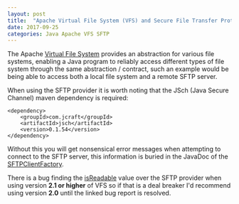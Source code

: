 ```yaml
---
layout: post
title:  "Apache Virtual File System (VFS) and Secure File Transfer Protocol (SFTP)"
date: 2017-09-25
categories: Java Apache VFS SFTP
---
```


The Apache [Virtual File System][VFS] provides an abstraction for various file systems, enabling a Java program to reliably access different types of file system through the same abstraction / contract, such an example would be being able to access both a local file system and a remote SFTP server.  

When using the SFTP provider it is worth noting that the JSch (Java Secure Channel) maven dependency is required:

```
<dependency>
    <groupId>com.jcraft</groupId>
    <artifactId>jsch</artifactId>
    <version>0.1.54</version>
</dependency>

``` 
Without this you will get nonsensical error messages when attempting to connect to the SFTP server, this information is buried in the JavaDoc of the [SFTPClientFactory][SFTPClientFactory].  

There is a bug finding the [isReadable][isReadable] value over the SFTP provider when using version **2.1 or higher** of VFS so if that is a deal breaker I'd recommend using version **2.0** until the linked bug report is resolved.

[VFS]:	https://commons.apache.org/proper/commons-vfs/
[SFTPClientFactory]:		https://commons.apache.org/proper/commons-vfs/apidocs/org/apache/commons/vfs2/provider/sftp/SftpClientFactory.html
[isReadable]: https://issues.apache.org/jira/browse/VFS-617